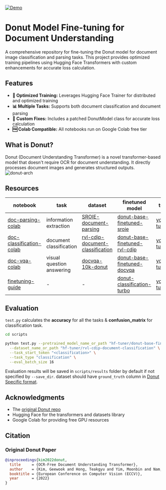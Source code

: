 [![Demo](https://img.shields.io/badge/Demo-Colab-orange)](#demo)
# Donut Model Fine-tuning for Document Understanding

A comprehensive repository for fine-tuning the Donut model for document image classification and parsing tasks. This project provides optimized training pipelines using Hugging Face Transformers with custom enhancements for accurate loss calculation.

## Features

- **🚀 Optimized Training:** Leverages Hugging Face Trainer for distributed and optimized training
- **📊 Multiple Tasks:** Supports both document classification and document parsing
- **🔧 Custom Fixes:** Includes a patched DonutModel class for accurate loss calculation
- **🆓 Colab Compatible:** All notebooks run on Google Colab free tier

## What is Donut?

Donut (Document Understanding Transformer) is a novel transformer-based model that doesn't require OCR for document understanding. It directly processes document images and generates structured outputs.
![donut-arch](https://huggingface.co/datasets/huggingface/documentation-images/resolve/main/transformers/model_doc/donut_architecture.jpg)


## Resources

| notebook | task | dataset | finetuned model | tutorial |
|---|---|---|---|---|
| [doc-parsing-colab](https://colab.research.google.com/drive/1o4FzEZn4GZWxgbdiRgUmAx1bDWnOQHW2?usp=sharing) | information extraction | [SROIE-document-parsing](https://huggingface.co/datasets/hf-tuner/SROIE-document-parsing) | [donut-base-finetuned-sroie](https://huggingface.co/hf-tuner/donut-base-finetuned-sroie) | [youtube-tutorial](https://www.youtube.com/watch?v=Ucu39UY3Vtg)
| [doc-classification-colab](https://colab.research.google.com/drive/18ApbtvvMtWl1DWJR_9D1yyrHBxzZZ_AA?usp=sharing) | document classification | [rvl-cdip-document-classification](https://huggingface.co/datasets/hf-tuner/rvl-cdip-document-classification) | [donut-base-finetuned-rvl-cdip](https://huggingface.co/hf-tuner/donut-base-finetuned-rvl-cdip) | [youtube-tutorial](https://www.youtube.com/watch?v=a2CH3LCpD7I)
| [doc-vqa-colab](https://colab.research.google.com/drive/1O6skrn0IhoSv4dfEyJYzBLGJWJ_F-pVq?usp=sharing) | visual question answering | [docvqa-10k-donut](https://huggingface.co/datasets/hf-tuner/docvqa-10k-donut) | [donut-base-finetuned-docvqa](https://huggingface.co/hf-tuner/donut-base-finetuned-docvqa) | [youtube-tutorial](https://www.youtube.com/watch?v=Mmu3dHq0zV4)
| [finetuning-guide](https://colab.research.google.com/drive/1xT_l3PUD0OF_89hZihUXuuyd2MfnTGp5?usp=sharing) | - | - | [donut-classification-turbo](https://huggingface.co/hf-tuner/donut-classification-turbo) | [youtube-tutorial](https://www.youtube.com/watch?v=HLi6Zqd-y6k)

## Evaluation

`test.py` calculates the **accuracy** for all the tasks & **confusion_matrix** for classification task.

```bash
cd scripts

python test.py --pretrained_model_name_or_path "hf-tuner/donut-base-finetuned-rvl-cdip" \
  --dataset_name_or_path "hf-tuner/rvl-cdip-document-classification" \
  --task_start_token "<classification>" \
  --task_type "classification" \
  --eval_batch_size 16
```

Evaluation results will be saved in `scripts/results` folder by default if not specified by `--save_dir`. dataset should have `ground_truth` column in [Donut Specific format](https://github.com/clovaai/donut?tab=readme-ov-file#for-document-classification).


## Acknowledgments
- The [original Donut repo](https://github.com/clovaai/donut)
- Hugging Face for the transformers and datasets library
- Google Colab for providing free GPU resources

## Citation

### Original Donut Paper
```bibtex
@inproceedings{kim2022donut,
  title     = {OCR-Free Document Understanding Transformer},
  author    = {Kim, Geewook and Hong, Teakgyu and Yim, Moonbin and Nam, JeongYeon and Park, Jinyoung and Yim, Jinyeong and Hwang, Wonseok and Yun, Sangdoo and Han, Dongyoon and Park, Seunghyun},
  booktitle = {European Conference on Computer Vision (ECCV)},
  year      = {2022}
}
```
